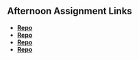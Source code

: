 ## Afternoon Assignment Links

- **[Repo](https://varozzaej.github.io/trivia/)**
- **[Repo](https://github.com/VarozzaEJ/gregslist_async)**
- **[Repo](https://github.com/VarozzaEJ/pokedex)**
- **[Repo](https://github.com/VarozzaEJ/<ASSIGNMENT_REPO>)**
